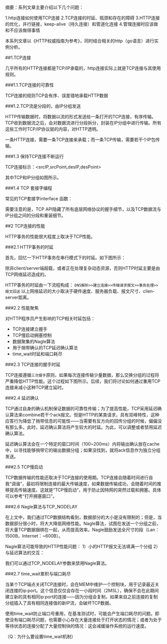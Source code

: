 摘要：系列文章主要介绍以下几个问题：

1.http连接如何使用TCP连接
2.TCP连接的时延、瓶颈和存在的障碍
3.HTTP连接的优化，并行链接，keep-alive（持久连接）和管道化连接
4.管理连接时应该做和不应该做得事情

本系列文章以《HTTP权威指南为参考》，同时结合相关的http（go语言）进行实例分析。

##1.TCP连接

几乎所有的HTTP连接都是TCP/IP承载的，http连接实际上就是TCP连接与其使用规则。

###1.1.TCP连接的可靠性

TCP连接的规则TCP会有序、误差错地承载HTTP数据

###1.2.TCP流是分段的，由IP分组发送

HTTP传输数据时，将数据以流的形式发送给一条打开的TCP连接，有序传输。TCP收到数据流之后，会对数据流进行分段拆分，封装在IP分组中进行传输。所有这些工作时TCP/IP协议层的内容，对HTTP透明。

一条HTTP连接，需要一条TCP连接来承载；而一条TCP传输，需要若干个IP包传输。

###1.3 保持TCP连接不断运行

TCP连接标示：<srcIP,srcPoint,desIP,desPoint>

其中TCP和IP分组如图所示。

###1.4 TCP 套接字编程

常见的TCP套接字interface 函数：

需要注意的是，TCP API隐藏了所有底层网络协议的握手细节，以及TCP数据流与IP分组之间的分段和重装细节。

##2 TCP连接的性能

HTTP事务的性能很大程度上取决于TCP性能。

###2.1 HTTP事务的时延

首先，回忆一下HTTP事务在串行模式下的时延。如下图所示：

除非client/server端超载，或者正在处理复杂动态资源，否则HTTP时延主要是由TCP网络延迟造成的。

HTTP事务的时延由一下流程构成：
`DNS解析>>建立连接>>传输请求报文>>事务处理>>报文回送` 
以上网络延迟的大小取决于硬件速度、服务器负载、报文尺寸、clien-server距离。

###2.2 性能聚焦

对HTTP程序员产生影响的TCP相关时延包括：

* TCP连接建立握手
* TCP慢启动拥塞控制
* 数据聚集的Nagle算法
* 用于捎带确认的TCP延迟确认算法
* time_wait时延和端口耗尽

###2.3 TCP连接的握手时延

TCP连接遵循`三次握手`原则，如果每次连接传输少量数据，那么交换分组的过程将严重降低HTTP性能。这个过程如下图所示。后续，我们将讨论如何通过重用TCP连接来减小这种TCP建立延时。

###2.4 延迟确认

TCP通过自身的确认机制保证数据的可靠性传输；为了提高性能，TCP采用延迟确认算法来combine若干个ack报文。但是HTTP的某类请求，具有双峰特性，这种应答行为降低了捎带信息的可能性——当需要有反方向的回传分组的时候，偏偏没有那么多。此时，延迟确认算法将产生较大的时延。为此，可以调整或者禁用延迟确认算法。

延迟确认算法会在一个特定的窗口时间（100~200ms）内将输出确认放在cache中，以寻找能够捎带它的输出数据分组；如果没找到，就将ack信息作为独立分组发送。

###2.5 TCP慢启动

TCP数据传输的性能还取决于TCP连接的使用期。TCP连接会随着时间进行自我“调谐”，最初将限制连接的最大传输速度，如果数据传输成功，会随着时间的推移提高传输速度。这就是“TCP慢启动”，用于防止因特网的突然过载和拥塞。具体可以参考“打开拥塞窗口”。

###2.6 Nagle算法与TCP_NODELAY

在上文中，我们通过TCP数据结构看到，数据部分的大小是没有限制的；但是，当数据部分很小时，将大大降低网络性能。Nagle算法，试图在发送一个分组之前，将大量TCP数据捆绑在一起，从而提高效率。Nagle鼓励发送全尺寸的段（Lan：1500B，Internet：~600B）。

Nagle算法可能导致的HTTP性能问题：
1）小的HTTP报文无法填满一个分组
2）与延迟算法的交互：

我们可以通过TCP_NODELAY参数来禁用Nagle算法。

###2.7 time_wait累积与端口耗尽

当某个TCP端点关闭TCP连接时，会在MEM中维护一个控制块，用于记录最近关闭连接的ip:port。这个信息仅仅会存在一小段时间（2MSL），确保不会在此期间建立新的具有相同ip:port的连接——因为分组会复制，如果来自之前连接的复制分组插入了具有相同连接值的新IP流，会破坏TCP数据。

使用time_wait防止端口号重用，在基准测试时，可能会产生端口耗尽的问题。即使没有端口耗尽问题，也需要小心存在大量连接处于打开状态的情况；或者为处于等待状态的连接分配了大量控制块的情况：这会减缓操作系统的运行速度。

（Q：为什么要设置time_wait机制）




 		
		





